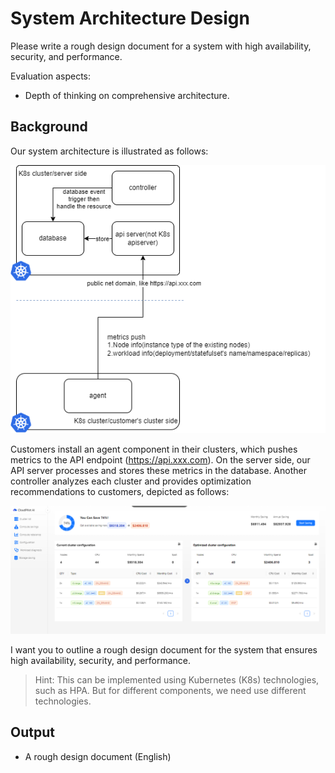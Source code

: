 # System Architecture Design

Please write a rough design document for a system with high availability, security, and performance.

Evaluation aspects:
- Depth of thinking on comprehensive architecture.

## Background

Our system architecture is illustrated as follows:

![Architecture Diagram](./img/arch.png)

Customers install an agent component in their clusters, which pushes metrics to the API endpoint (https://api.xxx.com). On the server side, our API server processes and stores these metrics in the database. Another controller analyzes each cluster and provides optimization recommendations to customers, depicted as follows:

![Demo Diagram](./img/demo.png)

I want you to outline a rough design document for the system that ensures high availability, security, and performance.

> Hint: This can be implemented using Kubernetes (K8s) technologies, such as HPA. But for different components, we need use different technologies.

## Output

- A rough design document (English)